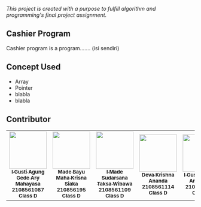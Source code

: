 _This project is created with a purpose to fulfill algorithm and programming's final project assignment._

## Cashier Program
Cashier program is a program....... (isi sendiri)

## Concept Used
- Array
- Pointer
- blabla
- blabla

## Contributor
<table>
  <tr>
    <td align="center"><a href="https://github.com/TaksaWibawa"><img src="https://avatars.githubusercontent.com/u/98959851?v=4" width="100px;" alt=""/><br /><sub><b>I Gusti Agung Gede Ary Mahayasa</b></sub></a><br /><sub><b>2108561087</b></sub><br /><sub><b>Class D</b></sub>
    </td>
    <td align="center"><a href="https://github.com/TaksaWibawa"><img src="https://avatars.githubusercontent.com/u/98959851?v=4" width="100px;" alt=""/><br /><sub><b>Made Bayu Maha Krisna Siaka</b></sub></a><br /><sub><b>210856195</b></sub><br /><sub><b>Class D</b></sub>
    </td>
    <td align="center"><a href="https://github.com/TaksaWibawa"><img src="https://avatars.githubusercontent.com/u/98959851?v=4" width="100px;" alt=""/><br /><sub><b>I Made Sudarsana Taksa Wibawa</b></sub></a><br /><sub><b>2108561109</b></sub><br /><sub><b>Class D</b></sub>
    </td>
    <td align="center"><a href="https://github.com/devaakrishna"><img src="https://avatars.githubusercontent.com/u/100296651?v=4" width="100px;" alt=""/><br /><sub><b>Deva Krishna Ananda</b></sub></a><br /><sub><b>2108561114</b></sub><br /><sub><b>Class D</b></sub>
    </td>
    <td align="center"><a href="https://github.com/TaksaWibawa"><img src="https://avatars.githubusercontent.com/u/98959851?v=4" width="100px;" alt=""/><br /><sub><b>I Gusti Ngurah Arya Wira</b></sub></a><br /><sub><b>2108561119</b></sub><br /><sub><b>Class D</b></sub>
    </td>
  </tr>
</table>
